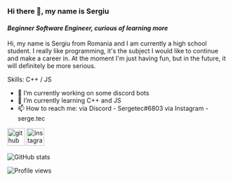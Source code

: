 ### Hi there 👋, my name is Sergiu
#### *Beginner Software Engineer, curious of learning more*
Hi, my name is Sergiu from Romania and I am currently a high school student. I really like programming, it's the subject I would like to continue and make a career in. At the moment I'm just having fun, but in the future, it will definitely be more serious.

Skills: C++ / JS

- 🔭 I’m currently working on some discord bots
- 🌱 I’m currently learning C++ and JS
- 📫 How to reach me:
via Discord - Sergetec#6803
via Instagram - serge.tec


[<img src='https://github.githubassets.com/images/modules/logos_page/GitHub-Mark.png' alt='github' height='40'>](https://github.com/Sergetec)  [<img src='https://upload.wikimedia.org/wikipedia/commons/thumb/e/e7/Instagram_logo_2016.svg/768px-Instagram_logo_2016.svg.png' alt='instagram' height='40'>](https://www.instagram.com/serge.tec/)  

![GitHub stats](https://github-readme-stats.vercel.app/api?username=Sergetec&show_icons=true)  

![Profile views](https://gpvc.arturio.dev/Sergetec)  

